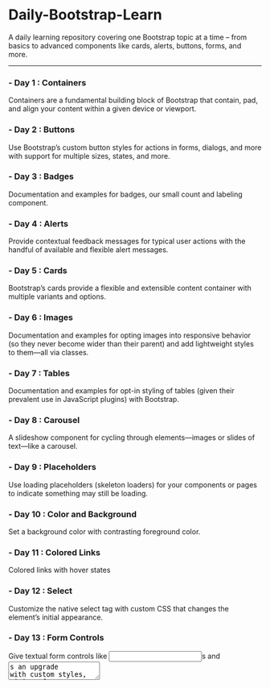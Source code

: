 # Daily-Bootstrap-Learn
A daily learning repository covering one Bootstrap topic at a time – from basics to advanced components like cards, alerts, buttons, forms, and more.

---

### - Day 1 : Containers 
Containers are a fundamental building block of Bootstrap that contain, pad, and align your content within a given device or viewport.


### - Day 2 : Buttons
Use Bootstrap’s custom button styles for actions in forms, dialogs, and more with support for multiple sizes, states, and more.


### - Day 3 : Badges
Documentation and examples for badges, our small count and labeling component.


### - Day 4 : Alerts
Provide contextual feedback messages for typical user actions with the handful of available and flexible alert messages.


### - Day 5 : Cards
Bootstrap’s cards provide a flexible and extensible content container with multiple variants and options.


### - Day 6 : Images
Documentation and examples for opting images into responsive behavior (so they never become wider than their parent) and add lightweight styles to them—all via classes.


### - Day 7 : Tables
Documentation and examples for opt-in styling of tables (given their prevalent use in JavaScript plugins) with Bootstrap.


### - Day 8 : Carousel
A slideshow component for cycling through elements—images or slides of text—like a carousel.


### - Day 9 : Placeholders
Use loading placeholders (skeleton loaders) for your components or pages to indicate something may still be loading.


### - Day 10 : Color and Background
Set a background color with contrasting foreground color.


### - Day 11 : Colored Links
Colored links with hover states


### - Day 12 : Select
Customize the native select tag   with custom CSS that changes the element’s initial appearance.


### - Day 13 : Form Controls
Give textual form controls like <input>s and <textarea>s an upgrade with custom styles, sizing, focus states, and more.


### - Day 14 : Checks
Create consistent cross-browser and cross-device checkboxes with our completely rewritten checks component.


### - Day 15 : Shadows
Add or remove shadows to elements with box-shadow utilities.


### - Day 16 : Radios
Create consistent cross-browser and cross-device radios with our completely rewritten checks component.


### - Day 17 : Range
Use our custom range inputs for consistent cross-browser styling and built-in customization.


### - Day 18 : BreadCrumb
Indicate the current page’s location within a navigational hierarchy that automatically adds separators via CSS.


### - Day 19 : Progress
Documentation and examples for using Bootstrap custom progress bars featuring support for stacked bars, animated backgrounds, and text labels.


### - Day 20 : Close Button
A generic close button for dismissing content like modals and alerts.


### - Day 21 : Icon Link
Quickly create stylized hyperlinks with Bootstrap Icons or other icons.


### - Day 22 : Stacks
Shorthand helpers that build on top of our flexbox utilities to make component layout faster and easier than ever.


### - Day 23 : Spinners
Indicate the loading state of a component or page with Bootstrap spinners, built entirely with HTML, CSS, and no JavaScript.


### - Day 24 : Button Group
Group a series of buttons together on a single line or stack them in a vertical column.


### - Day 25 : Pagination
Documentation and examples for showing pagination to indicate a series of related content exists across multiple pages.


### - Day 26 : Scrollspy
Automatically update Bootstrap navigation or list group components based on scroll position to indicate which link is currently active in the viewport.


### - Day 27 : Collapse
Toggle the visibility of content across your project with a few classes and our JavaScript plugins.